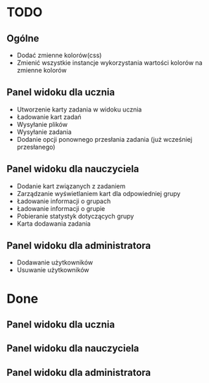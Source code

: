 # TODO
## Ogólne
* Dodać zmienne kolorów(css)
* Zmienić wszystkie instancje wykorzystania wartości kolorów na zmienne kolorów

## Panel widoku dla ucznia
* Utworzenie karty zadania w widoku ucznia
* Ładowanie kart zadań
* Wysyłanie plików
* Wysyłanie zadania
* Dodanie opcji ponownego przesłania zadania (już wcześniej przesłanego)

## Panel widoku dla nauczyciela
* Dodanie kart związanych z zadaniem
* Zarządzanie wyświetlaniem kart dla odpowiedniej grupy
* Ładowanie informacji o grupach
* Ładowanie informacji o grupie
* Pobieranie statystyk dotyczących grupy
* Karta dodawania zadania

## Panel widoku dla administratora
* Dodawanie użytkowników
* Usuwanie użytkowników




# Done

## Panel widoku dla ucznia

## Panel widoku dla nauczyciela

## Panel widoku dla administratora
